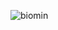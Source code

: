 ![biomin](https://user-images.githubusercontent.com/60470258/89099709-8d55a200-d3f1-11ea-8feb-97c42f94c6ec.gif)
